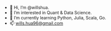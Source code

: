- 👋 Hi, I’m @willshua.
- 👀 I’m interested in Quant & Data Science.
- 🌱 I’m currently learning Python, Julia, Scala, Go.
- 📫 wills.hua96@gmail.com

<!---
willshua/willshua is a ✨ special ✨ repository because its `README.md` (this file) appears on your GitHub profile.
You can click the Preview link to take a look at your changes.
--->
